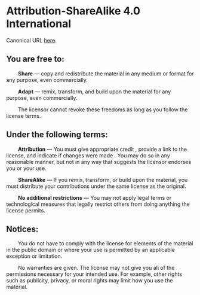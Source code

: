# Attribution-ShareAlike 4.0 International

Canonical URL [here](https://creativecommons.org/licenses/by-sa/4.0/).

## You are free to:

&nbsp; &nbsp; &nbsp; &nbsp; **Share** — copy and redistribute the material in any medium or format for any purpose, even commercially.
  
&nbsp; &nbsp; &nbsp; &nbsp; **Adapt**  — remix, transform, and build upon the material for any purpose, even commercially.
  
&nbsp; &nbsp; &nbsp; &nbsp; The licensor cannot revoke these freedoms as long as you follow the license terms.


## Under the following terms:

&nbsp; &nbsp; &nbsp; &nbsp; **Attribution**  — You must give appropriate credit , provide a link to the license, and indicate if changes were made . You may do so in any reasonable manner, but not in any way that suggests the licensor endorses you or your use.

&nbsp; &nbsp; &nbsp; &nbsp;  **ShareAlike**  — If you remix, transform, or build upon the material, you must distribute your contributions under the same license as the original.

&nbsp; &nbsp; &nbsp; &nbsp;  **No additional restrictions** — You may not apply legal terms or technological measures that legally restrict others from doing anything the license permits.

## Notices:

&nbsp; &nbsp; &nbsp; &nbsp; You do not have to comply with the license for elements of the material in the public domain or where your use is permitted by an applicable exception or limitation.

&nbsp; &nbsp; &nbsp; &nbsp; No warranties are given. The license may not give you all of the permissions necessary for your intended use. For example, other rights such as publicity, privacy, or moral rights may limit how you use the material.
